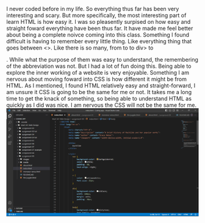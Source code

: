 I never coded before in my life. So everything thus far has been very interesting and scary. But more specifically, the most interesting part of learn HTML is how easy it. I was so pleasently surpised on how easy and straight foward everything have been thus far. It have made me feel better about being a complete noivce coming into this class. Something I found difficult is having to remember every little thing. Like everything thing that goes between <>. Like there is so many, from <head> to <body> to div> to <nav>. While what the purpose of them was easy to understand, the remembering of the abbreviation was not. But I had a lot of fun doing this. Being able to explore the inner working of a website is very enjoyable. 
Something I am nervous about moving foward into CSS is how different it might be from HTML. As I mentioned, I found HTML relatively easy and straight-forward, I am unsure it CSS is going to be the same for me or not. It takes me a long time to get the knack of something, so being able to understand HTML as quickly as I did was nice. I am nervous the CSS will not be the same for me. 
![screenshot](./images/screenshot.png)
